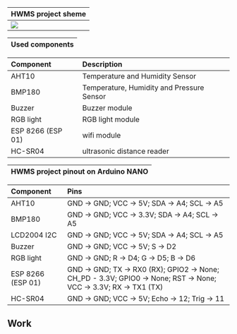 | HWMS project sheme |
| :----------------- |
| <img src="HWMS/github/HWMS_SHEME.png"> |

| Used components |
| :-----------------|

| Component | Description |
| :--------- | :------------|
| AHT10 | Temperature and Humidity Sensor |
| BMP180 | Temperature, Humidity and Pressure Sensor |
| Buzzer | Buzzer module |
| RGB light | RGB light module |
| ESP 8266 (ESP 01) | wifi  module |
| HC-SR04 | ultrasonic distance reader |

| HWMS project pinout on Arduino NANO|
| :------------------- |

| Component | Pins |
| :-------- | :------- |
| AHT10 | GND -> GND; VCC -> 5V; SDA -> A4; SCL -> A5 |
| BMP180 | GND -> GND; VCC -> 3.3V; SDA -> A4; SCL -> A5 |
| LCD2004 I2C | GND -> GND; VCC -> 5V; SDA -> A4; SCL -> A5 |
| Buzzer | GND -> GND; VCC -> 5V; S -> D2 |
| RGB light | GND -> GND; R -> D4; G -> D5; B -> D6 |
| ESP 8266 (ESP 01) | GND -> GND; TX -> RX0 (RX); GPIO2 -> None; CH_PD - 3.3V; GPIO0 -> None; RST -> None; VCC -> 3.3V; RX -> TX1 (TX) |
| HC-SR04 | GND -> GND; VCC -> 5V; Echo -> 12; Trig -> 11 |

## Work
